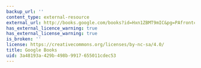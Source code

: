 ```yaml
---
backup_url: ''
content_type: external-resource
external_url: http://books.google.com/books?id=Hxn1ZBMT9mIC&pg=PAfrontcover#v=onepage
has_external_licence_warning: true
has_external_license_warning: true
is_broken: ''
license: https://creativecommons.org/licenses/by-nc-sa/4.0/
title: Google Books
uid: 3a48193a-429b-498b-9917-655011cdec53
---
```

